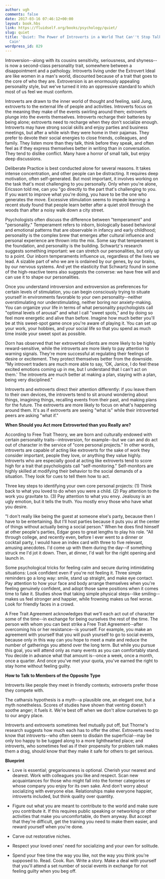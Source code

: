 ```yaml
---
author: ugh
comments: false
date: 2017-03-16 07:46:12+00:00
layout: book.hbs
link: https://fluidself.org/books/psychology/quiet/
slug: quiet
title: 'Quiet: The Power of Introverts in a World That Can''t Stop Talking - by Susan
  Cain'
wordpress_id: 829
---
```


Introversion--along with its cousins sensitivity, seriousness, and shyness--is now a second-class personality trait, somewhere between a disappointment and a pathology. Introverts living under the Extrovert Ideal are like women in a man's world, discounted because of a trait that goes to the core of who they are. Extroversion is an enormously appealing personality style, but we've turned it into an oppressive standard to which most of us feel we must conform.

Introverts are drawn to the inner world of thought and feeling, said Jung, extroverts to the external life of people and activities. Introverts focus on the meaning they make of the events swirling around them; extroverts plunge into the events themselves. Introverts recharge their batteries by being alone; extroverts need to recharge when they don't socialize enough. Introverts may have strong social skills and enjoy parties and business meetings, but after a while wish they were home in their pajamas. They prefer to devote their social energies to close friends, colleagues, and family. They listen more than they talk, think before they speak, and often feel as if they express themselves better in writing than in conversation. They tend to dislike conflict. Many have a horror of small talk, but enjoy deep discussions.

Deliberate Practice is best conducted alone for several reasons. It takes intense concentration, and other people can be distracting. It requires deep motivation, often self-generated. But most important, it involves working on the task that's most challenging to you personally. Only when you're alone, Ericsson told me, can you "go directly to the part that's challenging to you. If you want to improve what you're doing, you have to be the one who generates the move. Excessive stimulation seems to impede learning: a recent study found that people learn better after a quiet stroll through the woods than after a noisy walk down a city street.

Psychologists often discuss the difference between "temperament" and "personality." Temperament refers to inborn, biologically based behavioral and emotional patterns that are observable in infancy and early childhood; personality is the complex brew that emerges after cultural influence and personal experience are thrown into the mix. Some say that temperament is the foundation, and personality is the building. Schwartz's research suggests something important: we can stretch our personalities, but only up to a point. Our inborn temperaments influence us, regardless of the lives we lead. A sizable part of who we are is ordained by our genes, by our brains, by our nervous systems. And yet the elasticity that Schwartz found in some of the high-reactive teens also suggests the converse: we have free will and can use it to shape our personalities.

Once you understand introversion and extroversion as preferences for certain levels of stimulation, you can begin consciously trying to situate yourself in environments favorable to your own personality--neither overstimulating nor understimulating, neither boring nor anxiety-making. You can organize your life in terms of what personality psychologists call "optimal levels of arousal" and what I call "sweet spots," and by doing so feel more energetic and alive than before. Imagine how much better you'll be at this sweet-spot game once you're aware of playing it. You can set up your work, your hobbies, and your social life so that you spend as much time inside your sweet spot as possible.

Dorn has observed that her extroverted clients are more likely to be highly reward-sensitive, while the introverts are more likely to pay attention to warning signals. They're more successful at regulating their feelings of desire or excitement. They protect themselves better from the downside. "My introvert traders are much more able to say, ‘OK, Janice, I do feel these excited emotions coming up in me, but I understand that I can't act on them.' The introverts are much better at making a plan, staying with a plan, being very disciplined."

Introverts and extroverts direct their attention differently: if you leave them to their own devices, the introverts tend to sit around wondering about things, imagining things, recalling events from their past, and making plans for the future. The extroverts are more likely to focus on what's happening around them. It's as if extroverts are seeing "what is" while their introverted peers are asking "what if."

**When Should you Act more Extroverted than you Really are?**

According to Free Trait Theory, we are born and culturally endowed with certain personality traits--introversion, for example--but we can and do act out of character in the service of "core personal projects." In other words, introverts are capable of acting like extroverts for the sake of work they consider important, people they love, or anything they value highly. Introverts who are especially good at acting like extroverts tend to score high for a trait that psychologists call "self-monitoring." Self-monitors are highly skilled at modifying their behavior to the social demands of a situation. They look for cues to tell them how to act.

Three key steps to identifying your own core personal projects: (1) Think back to what you loved to do when you were a child. (2) Pay attention to the work you gravitate to. (3) Pay attention to what you envy. Jealousy is an ugly emotion, but it tells the truth. You mostly envy those who have what you desire.

"I don't really like being the guest at someone else's party, because then I have to be entertaining. But I'll host parties because it puts you at the center of things without actually being a social person." When he does find himself at other people's parties, Edgar goes to great lengths to play his role. "All through college, and recently even, before I ever went to a dinner or cocktail party, I would have an index card with three to five relevant, amusing anecdotes. I'd come up with them during the day--if something struck me I'd jot it down. Then, at dinner, I'd wait for the right opening and launch in.

Some psychological tricks for feeling calm and secure during intimidating situations: Look confident even if you're not feeling it. Three simple reminders go a long way: smile, stand up straight, and make eye contact. Pay attention to how your face and body arrange themselves when you're feeling genuinely confident, and adopt those same positions when it comes time to fake it. Studies show that taking simple physical steps--like smiling--makes us feel stronger and happier, while frowning makes us feel worse. Look for friendly faces in a crowd.

A Free Trait Agreement acknowledges that we'll each act out of character some of the time--in exchange for being ourselves the rest of the time. The person with whom you can best strike a Free Trait Agreement--after overcoming his or her resistance--is yourself. For example, you make an agreement with yourself that you will push yourself to go to social events, because only in this way can you hope to meet a mate and reduce the number of gatherings you attend over the long term. But while you pursue this goal, you will attend only as many events as you can comfortably stand. You decide in advance what that amount is--once a week, once a month, once a quarter. And once you've met your quota, you've earned the right to stay home without feeling guilty.

**How to Talk to Members of the Opposite Type**

Introverts like people they meet in friendly contexts; extroverts prefer those they compete with.

The catharsis hypothesis is a myth--a plausible one, an elegant one, but a myth nonetheless. Scores of studies have shown that venting doesn't soothe anger; it fuels it. We're best off when we don't allow ourselves to go to our angry place.

Introverts and extroverts sometimes feel mutually put off, but Thorne's research suggests how much each has to offer the other. Extroverts need to know that introverts--who often seem to disdain the superficial--may be only too happy to be tugged along to a more lighthearted place; and introverts, who sometimes feel as if their propensity for problem talk makes them a drag, should know that they make it safe for others to get serious.

**Blueprint**

- Love is essential; gregariousness is optional. Cherish your nearest and dearest. Work with colleagues you like and respect. Scan new acquaintances for those who might fall into the former categories or whose company you enjoy for its own sake. And don't worry about socializing with everyone else. Relationships make everyone happier, introverts included, but think quality over quantity.

- Figure out what you are meant to contribute to the world and make sure you contribute it. If this requires public speaking or networking or other activities that make you uncomfortable, do them anyway. But accept that they're difficult, get the training you need to make them easier, and reward yourself when you're done.

- Carve out restorative niches.

- Respect your loved ones' need for socializing and your own for solitude.

- Spend your free time the way you like, not the way you think you're supposed to. Read. Cook. Run. Write a story. Make a deal with yourself that you'll attend a set number of social events in exchange for not feeling guilty when you beg off.
